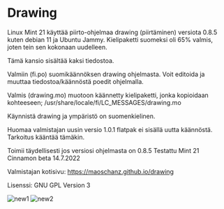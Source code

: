# Drawing


Linux Mint 21 käyttää piirto-ohjelmaa drawing (piirtäminen) versiota 0.8.5 kuten debian 11 ja Ubuntu Jammy.
Kielipaketti suomeksi oli 65% valmis, joten tein sen kokonaan uudelleen.

Tämä kansio sisältää kaksi tiedostoa.

Valmiin (fi.po) suomikäännöksen drawing ohjelmasta. Voit editoida ja muuttaa tiedostoa/käännöstä poedit ohjelmalla. 

Valmis (drawing.mo) muotoon käännetty kielipaketti, jonka kopioidaan kohteeseen;
/usr/share/locale/fi/LC_MESSAGES/drawing.mo

Käynnistä drawing ja ympäristö on suomenkielinen.

Huomaa valmistajan uusin versio 1.0.1 flatpak ei sisällä uutta käännöstä. Tarkoitus kääntää tämäkin.

Toimii täydellisesti jos versiosi ohjelmasta on 0.8.5
Testattu Mint 21 Cinnamon beta 14.7.2022

Valmistajan kotisivu:
https://maoschanz.github.io/drawing

Lisenssi:
GNU GPL Version 3

![new1](https://user-images.githubusercontent.com/48694735/179074529-66392551-7784-489a-a2eb-17a16d46d978.jpg)
![new2](https://user-images.githubusercontent.com/48694735/179074530-f4c591e4-29da-4bb1-ab95-8fcc9c285bbc.jpg)

